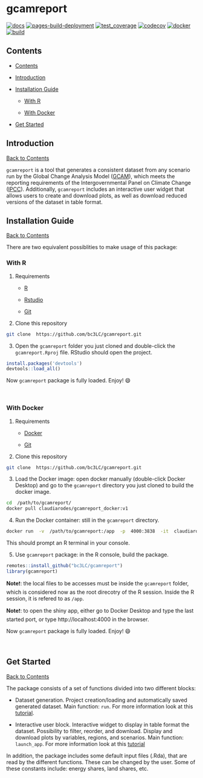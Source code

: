 
  

# gcamreport

  

[![docs](https://github.com/bc3LC/gcamreport/actions/workflows/docs.yaml/badge.svg)](https://github.com/bc3LC/gcamreport/actions/workflows/docs.yaml)
[![pages-build-deployment](https://github.com/bc3LC/gcamreport/actions/workflows/pages/pages-build-deployment/badge.svg)](https://github.com/bc3LC/gcamreport/actions/workflows/pages/pages-build-deployment)
[![test_coverage](https://github.com/bc3LC/gcamreport/actions/workflows/test_coverage.yml/badge.svg)](https://github.com/bc3LC/gcamreport/actions/workflows/test_coverage.yml)
[![codecov](https://codecov.io/gh/bc3LC/gcamreport/branch/gcam-v6.0/graph/badge.svg?token=GHV4F7TGFG)](https://codecov.io/gh/bc3LC/gcamreport)
[![docker](https://github.com/bc3LC/gcamreport/actions/workflows/docker_impl.yaml/badge.svg)](https://github.com/bc3LC/gcamreport/actions/workflows/docker_impl.yaml)
[![build](https://github.com/bc3LC/gcamreport/actions/workflows/build.yaml/badge.svg)](https://github.com/bc3LC/gcamreport/actions/workflows/build.yaml)
  

<!-- ------------------------>

  

<!-- ------------------------>

  

## <a name="contents"></a>Contents

  

<!-- ------------------------>

  

<!-- ------------------------>

  
- [Contents](#contents)

- [Introduction](#introduction)

- [Installation Guide](#installation-guide)

	- [With R](#with-r)

	- [With Docker](#with-docker)

- [ Get Started](#-get-started)

  

  

<!-- ------------------------>

  

<!-- ------------------------>

  

## <a name="introduction"></a>Introduction

  

<!-- ------------------------>

  

<!-- ------------------------>

  
  

[Back to Contents](#Contents)

  
  

`gcamreport` is a tool that generates a consistent dataset from any scenario run by the Global Change Analysis Model ([GCAM](http://www.globalchange.umd.edu/gcam/)), which meets the reporting requirements of the Intergovernmental Panel on Climate Change ([IPCC](https://www.ipcc.ch/)). Additionally, `gcamreport` includes an interactive user widget that allows users to create and download plots, as well as download reduced versions of the dataset in table format.

  

  

<!-- ------------------------>

  

<!-- ------------------------>

  

## <a name="installation-guide"></a>Installation Guide

  

<!-- ------------------------>

  

<!-- ------------------------>

  

[Back to Contents](#Contents)

  

There are two equivalent possiblities to make usage of this package:

  

### <a name="with-R"></a>With R

  

1. Requirements

	- [R](https://www.r-project.org/)

	- [Rstudio](https://www.rstudio.com/)

	- [Git](https://git-scm.com/downloads/)

  

2. Clone this repository

  

```bash
git clone  https://github.com/bc3LC/gcamreport.git
```

3. Open the `gcamreport` folder you just cloned and double-click the `gcamreport.Rproj` file. RStudio should open the project.

```r
install.packages('devtools')
devtools::load_all()
```
 Now `gcamreport` package is fully loaded. Enjoy! :smile:

  
<br>

### <a name="with-Docker"></a>With Docker

  

1. Requirements

	- [Docker](https://docs.docker.com/get-docker/)

	- [Git](https://git-scm.com/downloads)

  
2. Clone this repository

```bash
git clone  https://github.com/bc3LC/gcamreport.git
```
  
3. Load the Docker image: open docker manually (double-click Docker Desktop) and go to the `gcamreport` directory you just cloned to build the docker image.

```bash
cd  /path/to/gcamreport/
docker pull claudiarodes/gcamreport_docker:v1
```
  

4. Run the Docker container: still in the `gcamreport` directory.
```bash
docker run  -v  /path/to/gcamreport:/app  -p  4000:3838  -it  claudiarodes/gcamreport_docker:v1
```
This should prompt an R terminal in your console.
  

5. Use `gcamreport` package: in the R console, build the package.

```r
remotes::install_github("bc3LC/gcamreport")
library(gcamreport)
```
**Note**:exclamation:: the local files to be accesses must be inside the `gcamreport` folder, which is considered now as the root direcotry of the R session. Inside the R session, it is refered to as `/app`. 

**Note**:exclamation:: to open the shiny app, either go to Docker Desktop and type the last started port, or type http://localhost:4000 in the browser.

Now `gcamreport` package is fully loaded. Enjoy! :smile:

  

<br>

  

<!-- ------------------------>

  

<!-- ------------------------>

  

## <a name="get-started"></a> Get Started

  

<!-- ------------------------>

  

<!-- ------------------------>

  
  

[Back to Contents](#Contents)

  
  

The package consists of a set of functions divided into two different blocks:

  

- Dataset generation. Project creation/loading and automatically saved generated dataset. Main function: `run`. For more information look at this [tutorial](https://bc3lc.github.io/gcamreport/articles/Dataset_Generation_Tutorial.html).

  

- Interactive user block. Interactive widget to display in table format the dataset. Possibility to filter, reorder, and download. Display and download plots by variables, regions, and scenarios. Main function: `launch_app`. For more information look at this [tutorial](https://bc3lc.github.io/gcamreport/articles/Interactive_UI_Tutorial.html)

  

In addition, the package includes some default input files (.Rda), that are read by the different functions. These can be changed by the user. Some of these constants include: energy shares, land shares, etc.